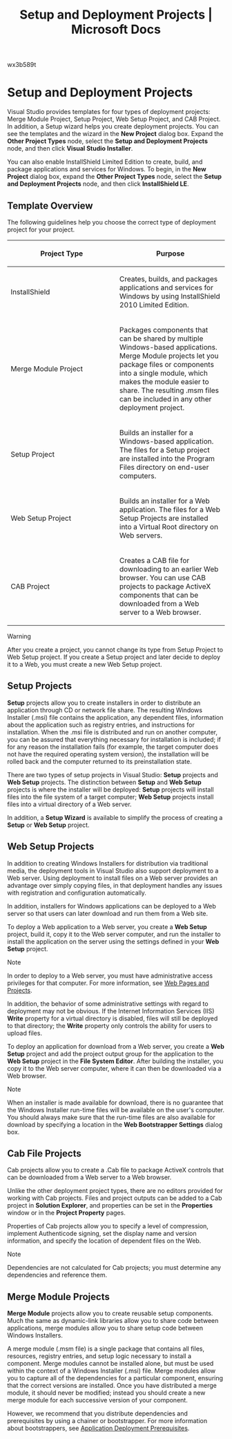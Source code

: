 ﻿---
title: "Setup and Deployment Projects | Microsoft Docs"
ms.date: "11/01/2012"
ms.topic: "conceptual"
helpviewer_keywords:
  - "packaging"
  - "packaging, overview"
ms.workload:
  - "multiple"
---
wx3b589t

# Setup and Deployment Projects

Visual Studio provides templates for four types of deployment projects: Merge Module Project, Setup Project, Web Setup Project, and CAB Project. In addition, a Setup wizard helps you create deployment projects. You can see the templates and the wizard in the **New Project** dialog box. Expand the **Other Project Types** node, select the **Setup and Deployment Projects** node, and then click **Visual Studio Installer**.

You can also enable InstallShield Limited Edition to create, build, and package applications and services for Windows. To begin, in the **New Project** dialog box, expand the **Other Project Types** node, select the **Setup and Deployment Projects** node, and then click **InstallShield LE**.

## Template Overview

The following guidelines help you choose the correct type of deployment project for your project.

<table>
<colgroup>
<col style="width: 50%" />
<col style="width: 50%" />
</colgroup>
<thead>
<tr class="header">
<th><p>Project Type</p></th>
<th><p>Purpose</p></th>
</tr>
</thead>
<tbody>
<tr class="odd">
<td><p>InstallShield</p></td>
<td><p>Creates, builds, and packages applications and services for Windows by using InstallShield 2010 Limited Edition.</p></td>
</tr>
<tr class="even">
<td><p>Merge Module Project</p></td>
<td><p>Packages components that can be shared by multiple Windows-based applications. Merge Module projects let you package files or components into a single module, which makes the module easier to share. The resulting .msm files can be included in any other deployment project.</p></td>
</tr>
<tr class="odd">
<td><p>Setup Project</p></td>
<td><p>Builds an installer for a Windows-based application. The files for a Setup project are installed into the Program Files directory on end-user computers.</p></td>
</tr>
<tr class="even">
<td><p>Web Setup Project</p></td>
<td><p>Builds an installer for a Web application. The files for a Web Setup Projects are installed into a Virtual Root directory on Web servers.</p></td>
</tr>
<tr class="odd">
<td><p>CAB Project</p></td>
<td><p>Creates a CAB file for downloading to an earlier Web browser. You can use CAB projects to package ActiveX components that can be downloaded from a Web server to a Web browser.</p></td>
</tr>
</tbody>
</table>


> [!WARNING]
> <P>After you create a project, you cannot change its type from Setup Project to Web Setup project. If you create a Setup project and later decide to deploy it to a Web, you must create a new Web Setup project.</P>


## Setup Projects

**Setup** projects allow you to create installers in order to distribute an application through CD or network file share. The resulting Windows Installer (.msi) file contains the application, any dependent files, information about the application such as registry entries, and instructions for installation. When the .msi file is distributed and run on another computer, you can be assured that everything necessary for installation is included; if for any reason the installation fails (for example, the target computer does not have the required operating system version), the installation will be rolled back and the computer returned to its preinstallation state.

There are two types of setup projects in Visual Studio: **Setup** projects and **Web Setup** projects. The distinction between **Setup** and **Web Setup** projects is where the installer will be deployed: **Setup** projects will install files into the file system of a target computer; **Web Setup** projects install files into a virtual directory of a Web server.

In addition, a **Setup Wizard** is available to simplify the process of creating a **Setup** or **Web Setup** project.

## Web Setup Projects

In addition to creating Windows Installers for distribution via traditional media, the deployment tools in Visual Studio also support deployment to a Web server. Using deployment to install files on a Web server provides an advantage over simply copying files, in that deployment handles any issues with registration and configuration automatically.

In addition, installers for Windows applications can be deployed to a Web server so that users can later download and run them from a Web site.

To deploy a Web application to a Web server, you create a **Web Setup** project, build it, copy it to the Web server computer, and run the installer to install the application on the server using the settings defined in your **Web Setup** project.


> [!NOTE]
> <P>In order to deploy to a Web server, you must have administrative access privileges for that computer. For more information, see <A href="https://msdn.microsoft.com/en-us/library/118w0kzy">Web Pages and Projects</A>.</P>


In addition, the behavior of some administrative settings with regard to deployment may not be obvious. If the Internet Information Services (IIS) **Write** property for a virtual directory is disabled, files will still be deployed to that directory; the **Write** property only controls the ability for users to upload files.

To deploy an application for download from a Web server, you create a **Web Setup** project and add the project output group for the application to the **Web Setup** project in the **File System Editor**. After building the installer, you copy it to the Web server computer, where it can then be downloaded via a Web browser.


> [!NOTE]
> <P>When an installer is made available for download, there is no guarantee that the Windows Installer run-time files will be available on the user's computer. You should always make sure that the run-time files are also available for download by specifying a location in the <STRONG>Web Bootstrapper Settings</STRONG> dialog box.</P>


## Cab File Projects

Cab projects allow you to create a .Cab file to package ActiveX controls that can be downloaded from a Web server to a Web browser.

Unlike the other deployment project types, there are no editors provided for working with Cab projects. Files and project outputs can be added to a Cab project in **Solution Explorer**, and properties can be set in the **Properties** window or in the **Project Property** pages.

Properties of Cab projects allow you to specify a level of compression, implement Authenticode signing, set the display name and version information, and specify the location of dependent files on the Web.


> [!NOTE]
> <P>Dependencies are not calculated for Cab projects; you must determine any dependencies and reference them.</P>


## Merge Module Projects

**Merge Module** projects allow you to create reusable setup components. Much the same as dynamic-link libraries allow you to share code between applications, merge modules allow you to share setup code between Windows Installers.

A merge module (.msm file) is a single package that contains all files, resources, registry entries, and setup logic necessary to install a component. Merge modules cannot be installed alone, but must be used within the context of a Windows Installer (.msi) file. Merge modules allow you to capture all of the dependencies for a particular component, ensuring that the correct versions are installed. Once you have distributed a merge module, it should never be modified; instead you should create a new merge module for each successive version of your component.

However, we recommend that you distribute dependencies and prerequisites by using a chainer or bootstrapper. For more information about bootstrappers, see [Application Deployment Prerequisites](application-deployment-prerequisites.md).

